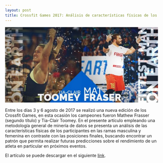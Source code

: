 ```yaml
---
layout: post
title: Crossfit Games 2017: Análisis de características físicas de los competidores
---
```


![Crossfit Games 2017](https://raw.githubusercontent.com/daniels13ca/daniels13ca.github.io/master/images/CF2017.jpg)

Entre los días 3 y 6 agosto de 2017 se realizó una nueva edición de los Crossfit Games, en esta ocasión los campeones fueron Mathew Frasser (segundo título) y Tia-Clair Toomey. En el presente artículo empleando una metodología general de minería de datos se presenta un análisis de las características físicas de los participantes en las ramas masculina y femenina en contraste con las posiciones finales, buscando encontrar un patrón que permita realizar futuras predicciones sobre el rendimiento de un atleta en particular en próximos eventos.

El artículo se puede descargar en el siguiente [link](https://github.com/daniels13ca/daniels13ca.github.io/blob/master/files/CrossfitGames.pdf).
